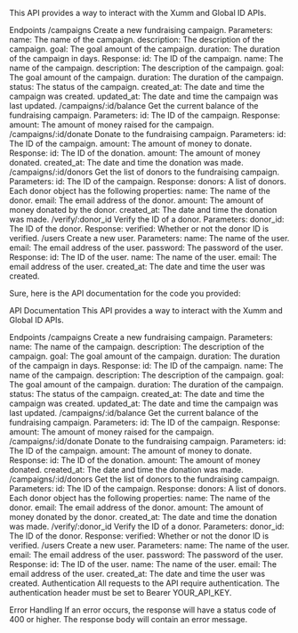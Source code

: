 This API provides a way to interact with the Xumm and Global ID APIs.

Endpoints
      /campaigns
            Create a new fundraising campaign.
            Parameters:
                  name: The name of the campaign.
                  description: The description of the campaign.
                  goal: The goal amount of the campaign.
                  duration: The duration of the campaign in days.
Response:
id: The ID of the campaign.
name: The name of the campaign.
description: The description of the campaign.
goal: The goal amount of the campaign.
duration: The duration of the campaign.
status: The status of the campaign.
created_at: The date and time the campaign was created.
updated_at: The date and time the campaign was last updated.
/campaigns/:id/balance
Get the current balance of the fundraising campaign.
Parameters:
id: The ID of the campaign.
Response:
amount: The amount of money raised for the campaign.
/campaigns/:id/donate
Donate to the fundraising campaign.
Parameters:
id: The ID of the campaign.
amount: The amount of money to donate.
Response:
id: The ID of the donation.
amount: The amount of money donated.
created_at: The date and time the donation was made.
/campaigns/:id/donors
Get the list of donors to the fundraising campaign.
Parameters:
id: The ID of the campaign.
Response:
donors: A list of donors. Each donor object has the following properties:
name: The name of the donor.
email: The email address of the donor.
amount: The amount of money donated by the donor.
created_at: The date and time the donation was made.
/verify/:donor_id
Verify the ID of a donor.
Parameters:
donor_id: The ID of the donor.
Response:
verified: Whether or not the donor ID is verified.
/users
Create a new user.
Parameters:
name: The name of the user.
email: The email address of the user.
password: The password of the user.
Response:
id: The ID of the user.
name: The name of the user.
email: The email address of the user.
created_at: The date and time the user was created.


Sure, here is the API documentation for the code you provided:

API Documentation
This API provides a way to interact with the Xumm and Global ID APIs.

Endpoints
/campaigns
Create a new fundraising campaign.
Parameters:
name: The name of the campaign.
description: The description of the campaign.
goal: The goal amount of the campaign.
duration: The duration of the campaign in days.
Response:
id: The ID of the campaign.
name: The name of the campaign.
description: The description of the campaign.
goal: The goal amount of the campaign.
duration: The duration of the campaign.
status: The status of the campaign.
created_at: The date and time the campaign was created.
updated_at: The date and time the campaign was last updated.
/campaigns/:id/balance
Get the current balance of the fundraising campaign.
Parameters:
id: The ID of the campaign.
Response:
amount: The amount of money raised for the campaign.
/campaigns/:id/donate
Donate to the fundraising campaign.
Parameters:
id: The ID of the campaign.
amount: The amount of money to donate.
Response:
id: The ID of the donation.
amount: The amount of money donated.
created_at: The date and time the donation was made.
/campaigns/:id/donors
Get the list of donors to the fundraising campaign.
Parameters:
id: The ID of the campaign.
Response:
donors: A list of donors. Each donor object has the following properties:
name: The name of the donor.
email: The email address of the donor.
amount: The amount of money donated by the donor.
created_at: The date and time the donation was made.
/verify/:donor_id
Verify the ID of a donor.
Parameters:
donor_id: The ID of the donor.
Response:
verified: Whether or not the donor ID is verified.
/users
Create a new user.
Parameters:
name: The name of the user.
email: The email address of the user.
password: The password of the user.
Response:
id: The ID of the user.
name: The name of the user.
email: The email address of the user.
created_at: The date and time the user was created.
Authentication
All requests to the API require authentication. The authentication header must be set to Bearer YOUR_API_KEY.

Error Handling
If an error occurs, the response will have a status code of 400 or higher. The response body will contain an error message.
